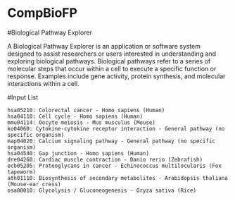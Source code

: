# CompBioFP

#Biological Pathway Explorer

A Biological Pathway Explorer is an application or software system designed to assist researchers or users interested in understanding and exploring biological pathways. Biological pathways refer to a series of molecular steps that occur within a cell to execute a specific function or response. Examples include gene activity, protein synthesis, and molecular interactions within a cell.

#Input List

    hsa05210: Colorectal cancer - Homo sapiens (Human)
    hsa04110: Cell cycle - Homo sapiens (Human)
    mmu04114: Oocyte meiosis - Mus musculus (Mouse)
    ko04060: Cytokine-cytokine receptor interaction - General pathway (no specific organism)
    map04020: Calcium signaling pathway - General pathway (no specific organism)
    hsa04540: Gap junction - Homo sapiens (Human)
    dre04260: Cardiac muscle contraction - Danio rerio (Zebrafish)
    ecb05205: Proteoglycans in cancer - Echinococcus multilocularis (Fox tapeworm)
    ath01110: Biosynthesis of secondary metabolites - Arabidopsis thaliana (Mouse-ear cress)
    osa00010: Glycolysis / Gluconeogenesis - Oryza sativa (Rice)

